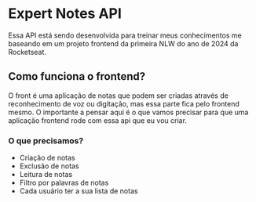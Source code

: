 # Expert Notes API

Essa API está sendo desenvolvida para treinar meus conhecimentos me baseando em um projeto frontend da primeira NLW do ano de 2024 da Rocketseat.

## Como funciona o frontend?

O front é uma aplicação de notas que podem ser criadas através de reconhecimento de voz ou digitação, mas essa parte fica pelo frontend mesmo. O importante a pensar aqui é o que vamos precisar para que uma aplicação frontend rode com essa api que eu vou criar.

### O que precisamos?

- Criação de notas
- Exclusão de notas
- Leitura de notas
- Filtro por palavras de notas
- Cada usuário ter a sua lista de notas
